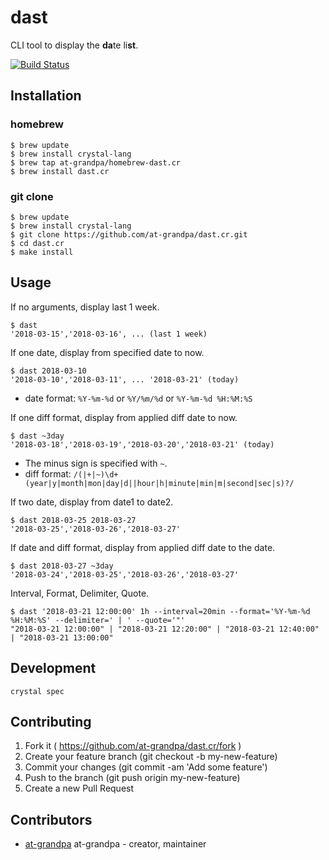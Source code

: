 # dast

CLI tool to display the **da**te li**st**.

[![Build Status](https://travis-ci.org/at-grandpa/dast.cr.svg?branch=master)](https://travis-ci.org/at-grandpa/dast.cr)

## Installation

### homebrew

```console
$ brew update
$ brew install crystal-lang
$ brew tap at-grandpa/homebrew-dast.cr
$ brew install dast.cr
```

### git clone

```console
$ brew update
$ brew install crystal-lang
$ git clone https://github.com/at-grandpa/dast.cr.git
$ cd dast.cr
$ make install
```

## Usage

If no arguments, display last 1 week.

```console
$ dast
'2018-03-15','2018-03-16', ... (last 1 week)
```

If one date, display from specified date to now.

```console
$ dast 2018-03-10
'2018-03-10','2018-03-11', ... '2018-03-21' (today)
```

* date format: `%Y-%m-%d` or `%Y/%m/%d` or `%Y-%m-%d %H:%M:%S`

If one diff format, display from applied diff date to now.

```console
$ dast ~3day
'2018-03-18','2018-03-19','2018-03-20','2018-03-21' (today)
```

* The minus sign is specified with `~`.
* diff format: `/(|+|~)\d+(year|y|month|mon|day|d||hour|h|minute|min|m|second|sec|s)?/`

If two date, display from date1 to date2.

```console
$ dast 2018-03-25 2018-03-27
'2018-03-25','2018-03-26','2018-03-27'
```

If date and diff format, display from applied diff date to the date.

```console
$ dast 2018-03-27 ~3day
'2018-03-24','2018-03-25','2018-03-26','2018-03-27'
```

Interval, Format, Delimiter, Quote.

```console
$ dast '2018-03-21 12:00:00' 1h --interval=20min --format='%Y-%m-%d %H:%M:%S' --delimiter=' | ' --quote='"'
"2018-03-21 12:00:00" | "2018-03-21 12:20:00" | "2018-03-21 12:40:00" | "2018-03-21 13:00:00"
```

## Development

```console
crystal spec
```

## Contributing

1. Fork it ( https://github.com/at-grandpa/dast.cr/fork )
2. Create your feature branch (git checkout -b my-new-feature)
3. Commit your changes (git commit -am 'Add some feature')
4. Push to the branch (git push origin my-new-feature)
5. Create a new Pull Request

## Contributors

- [at-grandpa](https://github.com/at-grandpa) at-grandpa - creator, maintainer
